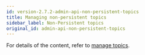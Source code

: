 ```yaml
---
id: version-2.7.2-admin-api-non-persistent-topics
title: Managing non-persistent topics
sidebar_label: Non-Persistent topics
original_id: admin-api-non-persistent-topics
---
```


For details of the content, refer to [manage topics](admin-api-topics.md).
